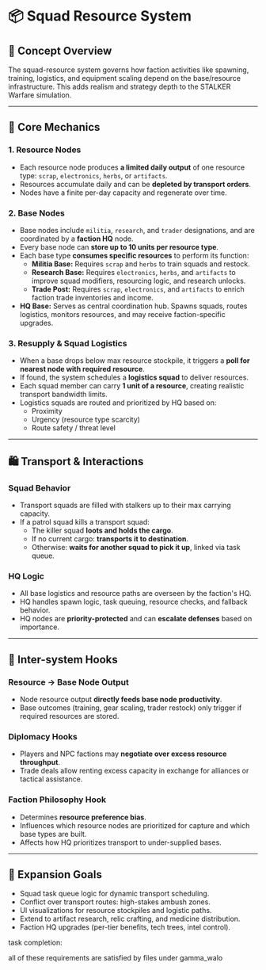 # 📦 Squad Resource System

## 🧠 Concept Overview
The squad-resource system governs how faction activities like spawning, training, logistics, and equipment scaling depend on the base/resource infrastructure. This adds realism and strategy depth to the STALKER Warfare simulation.

---

## 🔁 Core Mechanics

### 1. Resource Nodes
- Each resource node produces **a limited daily output** of one resource type: `scrap`, `electronics`, `herbs`, or `artifacts`.
- Resources accumulate daily and can be **depleted by transport orders**.
- Nodes have a finite per-day capacity and regenerate over time.

### 2. Base Nodes
- Base nodes include `militia`, `research`, and `trader` designations, and are coordinated by a **faction HQ** node.
- Every base node can **store up to 10 units per resource type**.
- Each base type **consumes specific resources** to perform its function:
  - **Militia Base:** Requires `scrap` and `herbs` to train squads and restock.
  - **Research Base:** Requires `electronics`, `herbs`, and `artifacts` to improve squad modifiers, resourcing logic, and research unlocks.
  - **Trade Post:** Requires `scrap`, `electronics`, and `artifacts` to enrich faction trade inventories and income.
- **HQ Base:** Serves as central coordination hub. Spawns squads, routes logistics, monitors resources, and may receive faction-specific upgrades.

### 3. Resupply & Squad Logistics
- When a base drops below max resource stockpile, it triggers a **poll for nearest node with required resource**.
- If found, the system schedules a **logistics squad** to deliver resources.
- Each squad member can carry **1 unit of a resource**, creating realistic transport bandwidth limits.
- Logistics squads are routed and prioritized by HQ based on:
  - Proximity
  - Urgency (resource type scarcity)
  - Route safety / threat level

---

## 🛍️ Transport & Interactions

### Squad Behavior
- Transport squads are filled with stalkers up to their max carrying capacity.
- If a patrol squad kills a transport squad:
  - The killer squad **loots and holds the cargo**.
  - If no current cargo: **transports it to destination**.
  - Otherwise: **waits for another squad to pick it up**, linked via task queue.

### HQ Logic
- All base logistics and resource paths are overseen by the faction's HQ.
- HQ handles spawn logic, task queuing, resource checks, and fallback behavior.
- HQ nodes are **priority-protected** and can **escalate defenses** based on importance.

---

## 🔗 Inter-system Hooks

### Resource → Base Node Output
- Node resource output **directly feeds base node productivity**.
- Base outcomes (training, gear scaling, trader restock) only trigger if required resources are stored.

### Diplomacy Hooks
- Players and NPC factions may **negotiate over excess resource throughput**.
- Trade deals allow renting excess capacity in exchange for alliances or tactical assistance.

### Faction Philosophy Hook
- Determines **resource preference bias**.
- Influences which resource nodes are prioritized for capture and which base types are built.
- Affects how HQ prioritizes transport to under-supplied bases.

---

## 🚀 Expansion Goals
- Squad task queue logic for dynamic transport scheduling.
- Conflict over transport routes: high-stakes ambush zones.
- UI visualizations for resource stockpiles and logistic paths.
- Extend to artifact research, relic crafting, and medicine distribution.
- Faction HQ upgrades (per-tier benefits, tech trees, intel control).

task completion:

all of these requirements are satisfied by files under gamma_walo
